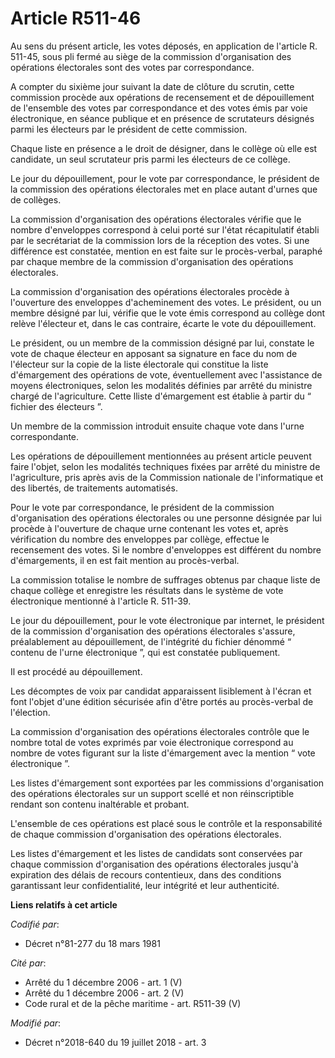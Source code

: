 # Article R511-46

Au sens du présent article, les votes déposés, en application de l'article R. 511-45, sous pli fermé au siège de la
commission d'organisation des opérations électorales sont des votes par correspondance.

A compter du sixième jour suivant la date de clôture du scrutin, cette commission procède aux opérations de recensement et de
dépouillement de l'ensemble des votes par correspondance et des votes émis par voie électronique, en séance publique et en
présence de scrutateurs désignés parmi les électeurs par le président de cette commission.

Chaque liste en présence a le droit de désigner, dans le collège où elle est candidate, un seul scrutateur pris parmi les
électeurs de ce collège.

Le jour du dépouillement, pour le vote par correspondance, le président de la commission des opérations électorales met en
place autant d'urnes que de collèges.

La commission d'organisation des opérations électorales vérifie que le nombre d'enveloppes correspond à celui porté sur
l'état récapitulatif établi par le secrétariat de la commission lors de la réception des votes. Si une différence est
constatée, mention en est faite sur le procès-verbal, paraphé par chaque membre de la commission d'organisation des
opérations électorales.

La commission d'organisation des opérations électorales procède à l'ouverture des enveloppes d'acheminement des votes. Le
président, ou un membre désigné par lui, vérifie que le vote émis correspond au collège dont relève l'électeur et, dans le
cas contraire, écarte le vote du dépouillement.

Le président, ou un membre de la commission désigné par lui, constate le vote de chaque électeur en apposant sa signature en
face du nom de l'électeur sur la copie de la liste électorale qui constitue la liste d'émargement des opérations de vote,
éventuellement avec l'assistance de moyens électroniques, selon les modalités définies par arrêté du ministre chargé de
l'agriculture. Cette lliste d'émargement est établie à partir du “ fichier des électeurs ”.

Un membre de la commission introduit ensuite chaque vote dans l'urne correspondante.

Les opérations de dépouillement mentionnées au présent article peuvent faire l'objet, selon les modalités techniques fixées
par arrêté du ministre de l'agriculture, pris après avis de la Commission nationale de l'informatique et des libertés, de
traitements automatisés.

Pour le vote par correspondance, le président de la commission d'organisation des opérations électorales ou une personne
désignée par lui procède à l'ouverture de chaque urne contenant les votes et, après vérification du nombre des enveloppes par
collège, effectue le recensement des votes. Si le nombre d'enveloppes est différent du nombre d'émargements, il en est fait
mention au procès-verbal.

La commission totalise le nombre de suffrages obtenus par chaque liste de chaque collège et enregistre les résultats dans le
système de vote électronique mentionné à l'article R. 511-39.

Le jour du dépouillement, pour le vote électronique par internet, le président de la commission d'organisation des opérations
électorales s'assure, préalablement au dépouillement, de l'intégrité du fichier dénommé “ contenu de l'urne électronique ”,
qui est constatée publiquement.

Il est procédé au dépouillement.

Les décomptes de voix par candidat apparaissent lisiblement à l'écran et font l'objet d'une édition sécurisée afin d'être
portés au procès-verbal de l'élection.

La commission d'organisation des opérations électorales contrôle que le nombre total de votes exprimés par voie électronique
correspond au nombre de votes figurant sur la liste d'émargement avec la mention “ vote électronique ”.

Les listes d'émargement sont exportées par les commissions d'organisation des opérations électorales sur un support scellé et
non réinscriptible rendant son contenu inaltérable et probant.

L'ensemble de ces opérations est placé sous le contrôle et la responsabilité de chaque commission d'organisation des
opérations électorales.

Les listes d'émargement et les listes de candidats sont conservées par chaque commission d'organisation des opérations
électorales jusqu'à expiration des délais de recours contentieux, dans des conditions garantissant leur confidentialité, leur
intégrité et leur authenticité.

**Liens relatifs à cet article**

_Codifié par_:

  - Décret n°81-277 du 18 mars 1981

_Cité par_:

  - Arrêté du 1 décembre 2006 - art. 1 (V)
  - Arrêté du 1 décembre 2006 - art. 2 (V)
  - Code rural et de la pêche maritime - art. R511-39 (V)

_Modifié par_:

  - Décret n°2018-640 du 19 juillet 2018 - art. 3
